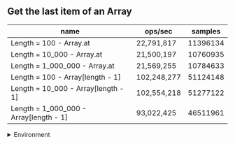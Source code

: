 ## Get the last item of an Array

|name|ops/sec|samples|
|-|-|-|
|Length = 100 - Array.at|22,791,817|11396134|
|Length = 10_000 - Array.at|21,500,197|10760935|
|Length = 1_000_000 - Array.at|21,569,255|10784633|
|Length = 100 - Array[length - 1]|102,248,277|51124148|
|Length = 10_000 - Array[length - 1]|102,554,218|51277122|
|Length = 1_000_000 - Array[length - 1]|93,022,425|46511961|


<details>
<summary>Environment</summary>

* __Machine:__ linux x64 | 4 vCPUs | 7.6GB Mem
* __Run:__ Tue Oct 29 2024 18:05:05 GMT+0000 (Coordinated Universal Time)
* __Node:__ `v18.20.3`
</details>

<!--
{"environment":{"platform":"linux","arch":"x64","cpus":4,"totalMemory":7.597877502441406},"benchmarks":[{"name":"Length = 100 - Array.at","opsSec":22791817.861597233,"samples":11396134},{"name":"Length = 10_000 - Array.at","opsSec":21500197.757659882,"samples":10760935},{"name":"Length = 1_000_000 - Array.at","opsSec":21569255.34478786,"samples":10784633},{"name":"Length = 100 - Array[length - 1]","opsSec":102248277.18631701,"samples":51124148},{"name":"Length = 10_000 - Array[length - 1]","opsSec":102554218.97677056,"samples":51277122},{"name":"Length = 1_000_000 - Array[length - 1]","opsSec":93022425.45521928,"samples":46511961}]}-->
